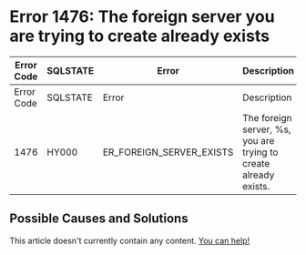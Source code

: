 
# Error 1476: The foreign server you are trying to create already exists


| Error Code | SQLSTATE | Error | Description |
| --- | --- | --- | --- |
| Error Code | SQLSTATE | Error | Description |
| 1476 | HY000 | ER_FOREIGN_SERVER_EXISTS | The foreign server, %s, you are trying to create already exists. |




## Possible Causes and Solutions


This article doesn't currently contain any content. [You can help!](/kb/en/writing-and-editing-knowledge-base-articles/)

